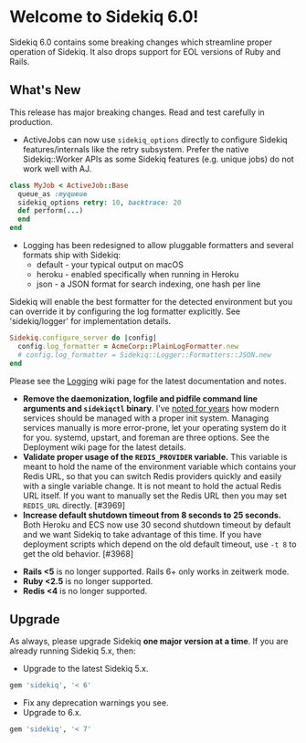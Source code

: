 # Welcome to Sidekiq 6.0!

Sidekiq 6.0 contains some breaking changes which streamline proper operation
of Sidekiq. It also drops support for EOL versions of Ruby and Rails.

## What's New

This release has major breaking changes.  Read and test carefully in production.

- ActiveJobs can now use `sidekiq_options` directly to configure Sidekiq
  features/internals like the retry subsystem. Prefer the native
  Sidekiq::Worker APIs as some Sidekiq features (e.g. unique jobs) do not work well with AJ.
```ruby
class MyJob < ActiveJob::Base
  queue_as :myqueue
  sidekiq_options retry: 10, backtrace: 20
  def perform(...)
  end
end
```
- Logging has been redesigned to allow pluggable formatters and several
  formats ship with Sidekiq:
  * default - your typical output on macOS
  * heroku - enabled specifically when running in Heroku
  * json - a JSON format for search indexing, one hash per line

Sidekiq will enable the best formatter for the detected environment but
you can override it by configuring the log formatter explicitly. See
'sidekiq/logger' for implementation details.

```ruby
Sidekiq.configure_server do |config|
  config.log_formatter = AcmeCorp::PlainLogFormatter.new
  # config.log_formatter = Sidekiq::Logger::Formatters::JSON.new
end
```
Please see the [Logging](https://github.com/mperham/sidekiq/wiki/Logging) wiki page for the latest documentation and notes.
- **Remove the daemonization, logfile and pidfile command line arguments and `sidekiqctl` binary**.
I've [noted for years](https://www.mikeperham.com/2014/09/22/dont-daemonize-your-daemons/)
how modern services should be managed with a proper init system.
Managing services manually is more error-prone, let your operating system do it for you.
systemd, upstart, and foreman are three options. See the Deployment wiki page for the latest details.
- **Validate proper usage of the `REDIS_PROVIDER` variable.**
This variable is meant to hold the name of the environment
variable which contains your Redis URL, so that you can switch Redis
providers quickly and easily with a single variable change.  It is not
meant to hold the actual Redis URL itself.  If you want to manually set
the Redis URL then you may set `REDIS_URL` directly. [#3969]
- **Increase default shutdown timeout from 8 seconds to 25 seconds.**
Both Heroku and ECS now use 30 second shutdown timeout
by default and we want Sidekiq to take advantage of this time.  If you
have deployment scripts which depend on the old default timeout, use `-t 8` to
get the old behavior. [#3968]
* **Rails <5** is no longer supported. Rails 6+ only works in zeitwerk mode.
* **Ruby <2.5** is no longer supported.
* **Redis <4** is no longer supported.

## Upgrade

As always, please upgrade Sidekiq **one major version at a time**.
If you are already running Sidekiq 5.x, then:

* Upgrade to the latest Sidekiq 5.x.
```ruby
gem 'sidekiq', '< 6'
```
* Fix any deprecation warnings you see.
* Upgrade to 6.x.
```ruby
gem 'sidekiq', '< 7'
```
